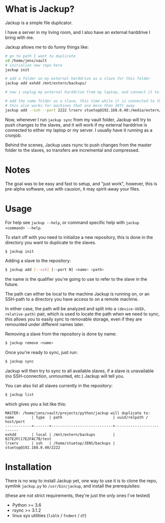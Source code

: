 # What is Jackup?
Jackup is a simple file duplicator.

I have a server in my living room, and I also have
an external harddrive I bring with me.

Jackup allows me to do funny things like:
```bash
# go to path I want to duplicate
cd /home/jens/vault
# initialize new repo here
jackup init

# add a folder on my external harddrive as a slave for this folder
jackup add exhdd /mnt/extern/backups/

# now i unplug my external harddrive from my laptop, and connect it to the server in my living room

# add the same folder as a slave, this time while it is connected to the server
# this also works for machines that are more than 20ft away
jackup add --ssh --port 2222 lrserv stuetop@192.168.0.40:/media/extern/backups/
```

Now, whenever I run `jackup sync` from my vault folder, Jackup will try to push
changes to the slaves, and it will work if my external harddrive is connected to
either my laptop or my server. I usually have it running as a cronjob.

Behind the scenes, Jackup uses rsync to push changes from the master folder to
the slaves, so transfers are incremental and compressed.

# Notes
The goal was to be easy and fast to setup, and "just work", however, this is
pre-alpha software, use with causion, it may spirit-away your files.

# Usage
For help see `jackup --help`, or command specific help with `jackup <command> --help`.

To start off with you need to initialize a new repository, this is done in the
directory you want to duplicate to the slaves.
```bash
$ jackup init
```

Adding a slave to the repository:
```bash
$ jackup add [--ssh] [--port N] <name> <path>
```
the name is the qualifier you're going to use to refer to the slave in the
future.

The path can either be local to the machine Jackup is running on, or an SSH-path
to a directory you have access to on a remote machine.

In either case, the path will be analyzed and split into a `(device-UUID,
relative-path)` pair, which is used to locate the path when we need to sync, this
allows you to easily sync to removable storage, even if they are remounted under
different names later.

Removing a slave from the repository is done by name:
```bash
$ jackup remove <name>
```

Once you're ready to sync, just run:
```bash
$ jackup sync
```
Jackup will then try to sync to all available slaves, if a slave is unavailable
(no SSH-connection, unmounted, etc.) Jackup will tell you.

You can also list all slaves currently in the repository:
```bash
$ jackup list
```
which gives you a list like this:

```
MASTER: /home/jens/vault/projects/python/jackup will duplicate to:
name        | type  | path                       | uuid/relpath / host/port
------------+-------+----------------------------+--------------------------
exhdd       | local | /mnt/extern/backups        | 027E2FC17E2FAC7B/test
lrserv      | ssh   | /home/stuetop/JENS/backups | stuetop@192.168.0.40/2222
```

# Installation

There is no way to install Jackup yet, one way to use it is to clone the repo,
symlink `jackup.py` to `/usr/bin/jackup`, and install the prerequisites:

(these are not strict requirements, they're just the only ones I've tested)
* Python >= 3.6
* rsync >= 3.1.2
* linux sys utilities (`lsblk` / `fndmnt` / `df`)
